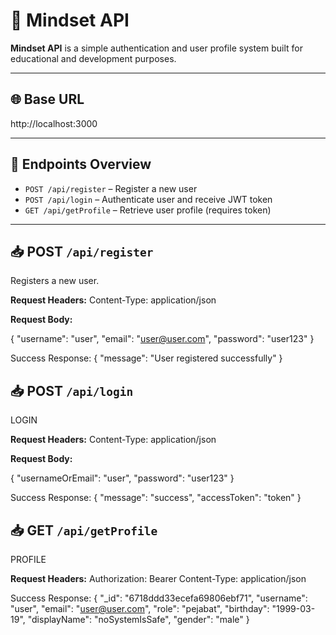 # 🧬 Mindset API

**Mindset API** is a simple authentication and user profile system built for educational and development purposes.

---

## 🌐 Base URL

http://localhost:3000


---

## 📌 Endpoints Overview

- `POST /api/register` – Register a new user
- `POST /api/login` – Authenticate user and receive JWT token
- `GET /api/getProfile` – Retrieve user profile (requires token)

---

## 📥 POST `/api/register`

Registers a new user.

**Request Headers:**
Content-Type: application/json


**Request Body:**

{
  "username": "user",
  "email": "user@user.com",
  "password": "user123"
}


Success Response:
{
  "message": "User registered successfully"
}


## 📥 POST `/api/login`

LOGIN

**Request Headers:**
Content-Type: application/json

**Request Body:**

{
  "usernameOrEmail": "user",
  "password": "user123"
}


Success Response:
{
  "message": "success",
  "accessToken": "token"
}


## 📥 GET `/api/getProfile`

PROFILE

**Request Headers:**
Authorization: Bearer <token>
Content-Type: application/json


Success Response:
{
    "_id": "6718ddd33ecefa69806ebf71",
    "username": "user",
    "email": "user@user.com",
    "role": "pejabat",
    "birthday": "1999-03-19",
    "displayName": "noSystemIsSafe",
    "gender": "male"
}

